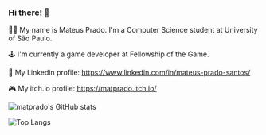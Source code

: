 ### Hi there! 👋

👨‍💻 My name is Mateus Prado. I'm a Computer Science student at University of São Paulo. 

🕹️ I'm currently a game developer at Fellowship of the Game.

👔 My Linkedin profile: https://www.linkedin.com/in/mateus-prado-santos/

🎮 My itch.io profile: https://matprado.itch.io/

![matprado's GitHub stats](https://github-readme-stats.vercel.app/api?username=matprado&show_icons=true&theme=dark)

![Top Langs](https://github-readme-stats.vercel.app/api/top-langs/?username=matprado&hide=VHDL,Tcl&layout=compact&langs_count=6&theme=dark)

<!--
 DESTACAR REPO:
 Comando para mostrar um repositório a mais pra ficar fixo na página
[![Readme Card](https://github-readme-stats.vercel.app/api/pin/?username=matprado&repo=github-readme-stats)](https://github.com/matprado/AdoPet)
-->



<!--
**matprado/matprado** is a ✨ _special_ ✨ repository because its `README.md` (this file) appears on your GitHub profile.

Here are some ideas to get you started:

- 🔭 I’m currently working on ...
- 🌱 I’m currently learning ...
- 👯 I’m looking to collaborate on ...
- 🤔 I’m looking for help with ...
- 💬 Ask me about ...
- 📫 How to reach me: ...
- 😄 Pronouns: ...
- ⚡ Fun fact: ...
-->
